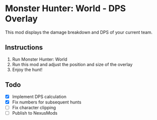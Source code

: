 # Monster Hunter: World - DPS Overlay

This mod displays the damage breakdown and DPS of your current team. 


## Instructions

1. Run Monster Hunter: World
2. Run this mod and adjust the position and size of the overlay
3. Enjoy the hunt!

## Todo 

- [x] Implement DPS calculation
- [x] Fix numbers for subsequent hunts
- [ ] Fix character clipping
- [ ] Publish to NexusMods
